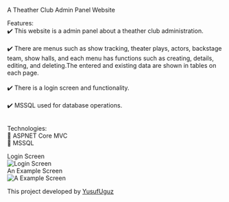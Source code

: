 A Theather Club Admin Panel Website

Features:<br />
:heavy_check_mark: This website is a admin panel about a theather club administration.<br />
<br />
:heavy_check_mark: There are menus such as show tracking, theater plays, actors, backstage team, show halls, and each menu has functions such as creating, details, editing, and deleting.The entered and existing data are shown in tables on each page.<br />
<br />
:heavy_check_mark: There is a login screen and functionality.<br />
<br />
:heavy_check_mark: MSSQL used for database operations.<br />
<br />

Technologies:<br />
:pushpin: ASPNET Core MVC <br />
:pushpin: MSSQL <br />

Login Screen<br />
![Login Screen](1.JPG)<br /> 
An Example Screen<br />
![A Example Screen](2.JPG)<br />

This project developed by [YusufUguz](https://github.com/YusufUguz)<br />

